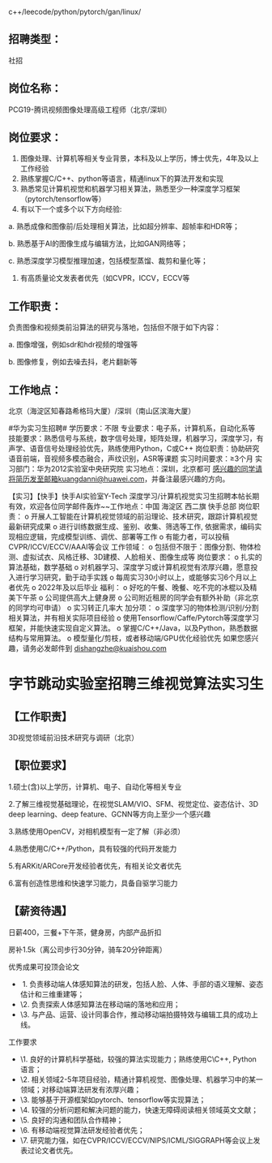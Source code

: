 c++/leecode/python/pytorch/gan/linux/





## 招聘类型： 

社招

## 岗位名称：

PCG19-腾讯视频图像处理高级工程师（北京/深圳）

## 岗位要求：

1. 图像处理、计算机等相关专业背景，本科及以上学历，博士优先，4年及以上工作经验
2. 熟练掌握C/C++、python等语言，精通linux下的算法开发和实现
3. 熟悉常见计算机视觉和机器学习相关算法，熟悉至少一种深度学习框架（pytorch/tensorflow等）
4. 有以下一个或多个以下方向经验:

a. 熟悉成像和图像前/后处理相关算法，比如超分辨率、超帧率和HDR等；

b. 熟悉基于AI的图像生成与编辑方法，比如GAN网络等；

c. 熟悉深度学习模型推理加速，包括模型蒸馏、裁剪和量化等；

1. 有高质量论文发表者优先（如CVPR，ICCV，ECCV等

## 工作职责：

负责图像和视频类前沿算法的研究与落地，包括但不限于如下内容：

a. 图像增强，例如sdr和hdr视频的增强等

b. 图像修复，例如去噪去抖，老片翻新等

## 工作地点：

北京（海淀区知春路希格玛大厦）/深圳（南山区滨海大厦）



#华为实习生招聘#
学历要求：不限
专业要求：电子系，计算机系，自动化系等
技能要求：熟悉信号与系统，数字信号处理，矩阵处理，机器学习，深度学习，有声学、语音信号处理经验优先，熟练使用Python，C或C++
岗位职责：协助研究语音前端，音视频多模态融合，声纹识别，ASR等课题
实习时间要求：≥3个月
实习部门：华为2012实验室中央研究院
实习地点：深圳，北京都可
感兴趣的同学请将简历发至邮箱kuangdanni@huawei.com，并备注最感兴趣的方向。





【实习】【快手】快手AI实验室Y-Tech 深度学习/计算机视觉实习生招聘本帖长期有效，欢迎各位同学邮件轰炸~~工作地点：中国 海淀区 西二旗 快手总部
岗位职责：
	o 开展人工智能在计算机视觉领域的前沿理论、技术研究，跟踪计算机视觉最新研究成果
	o 进行训练数据生成、鉴别、收集、筛选等工作, 依据需求，编码实现相应逻辑，完成模型训练、调优、部署等工作
	o 有能力者，可以投稿 CVPR/ICCV/ECCV/AAAI等会议
工作领域：
	o 包括但不限于：图像分割、物体检测、虚拟试衣、风格迁移、3D建模、人脸相关、图像生成等
岗位要求：
	o 扎实的算法基础，数学基础
	o 对机器学习、深度学习或计算机视觉有浓厚兴趣，愿意投入进行学习研究，勤于动手实践
	o 每周实习30小时以上，或能够实习6个月以上者优先
	o 2022年及以后毕业
福利：
	o 好吃的午餐、晚餐、吃不完的冰棍以及精美下午茶
	o 公司提供高大上健身房
	o 公司附近租房的同学会有额外补助（非北京的同学均可申请）
	o 实习转正几率大
加分项：
	o 深度学习的物体检测/识别/分割相关算法，并有相关实际项目经验
	o 使用Tensorflow/Caffe/Pytorch等深度学习框架，并能快速实现自定义算法。
	o 掌握C/C++/Java，以及Python，熟悉数据结构与常用算法。
	o 模型量化/剪枝，或者移动端/GPU优化经验优先
如果您感兴趣，请务必发邮件到 dishangzhe@kuaishou.com







# 字节跳动实验室招聘三维视觉算法实习生

## 【工作职责】

3D视觉领域前沿技术研究与调研（北京）

## 【职位要求】

1.硕士(含)以上学历，计算机、电子、自动化等相关专业

2.了解三维视觉基础理论，在视觉SLAM/VIO、SFM、视觉定位、姿态估计、3D deep learning、deep feature、GCNN等方向上至少一个感兴趣

3.熟练使用OpenCV，对相机模型有一定了解（非必须）

4.熟悉使用C/C++/Python，具有较强的代码开发能力

5.有ARKit/ARCore开发经验者优先，有相关论文者优先

6.富有创造性思维和快速学习能力，具备自驱学习能力

## 【薪资待遇】

日薪400，三餐+下午茶，健身房，内部产品折扣

房补1.5k（离公司步行30分钟，骑车20分钟距离）

优秀成果可投顶会论文





- ​	1. 负责移动端人体感知算法的研发，包括人脸、人体、手部的语义理解、姿态估计和三维重建等；
- \2. 负责探索人体感知算法在移动端的落地和应用；
- \3. 与产品、运营、设计同事合作，推动移动端拍摄特效与编辑工具的成功上线。

工作要求

- \1. 良好的计算机科学基础，较强的算法实现能力；熟练使用C\C++, Python语言；
- \2. 相关领域2-5年项目经验，精通计算机视觉、图像处理、机器学习中的某一领域；对移动端算法研发有浓厚兴趣；
- \3. 能够基于开源框架如pytorch、tensorflow等实现算法；
- \4. 较强的分析问题和解决问题的能力，快速无障碍阅读相关领域英文文献；
- \5. 良好的沟通和团队合作精神；
- \6. 有移动端视觉算法研发经验者优先；
- \7. 研究能力强，如在CVPR/ICCV/ECCV/NIPS/ICML/SIGGRAPH等会议上发表过论文者优先。



